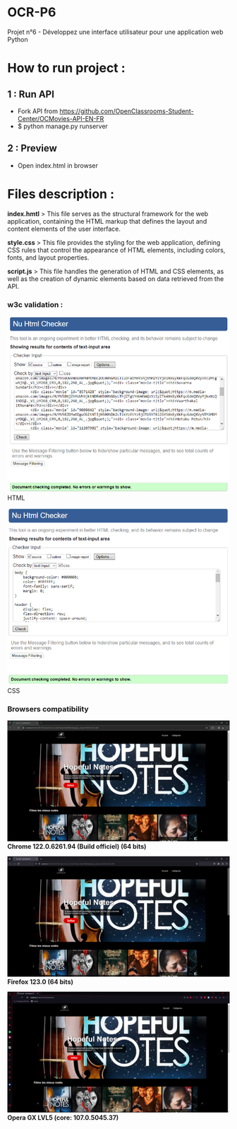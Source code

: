 # OCR-P6
Projet n°6 - Développez une interface utilisateur pour une application web Python

How to run project :
===============

## 1 : Run API
  - Fork API from https://github.com/OpenClassrooms-Student-Center/OCMovies-API-EN-FR
  - $ python manage.py runserver

## 2 : Preview
  - Open index.html in browser

Files description :
===============

**index.hmtl** > This file serves as the structural framework for the web application, containing the HTML markup that defines the layout and content elements of the user interface.

**style.css** > This file provides the styling for the web application, defining CSS rules that control the appearance of HTML elements, including colors, fonts, and layout properties.

**script.js** > This file handles the generation of HTML and CSS elements, as well as the creation of dynamic elements based on data retrieved from the API.


### w3c validation :
![w3c hmtl](images/w3c-html.png)
HTML


![w3c css](images/w3c-css.png)
CSS

### Browsers compatibility
![chrome](images/chrome.png)
**Chrome 122.0.6261.94 (Build officiel) (64 bits)**

![firefox](images/firefox.png)
**Firefox 123.0 (64 bits)**

![opera](images/opera.png)
**Opera GX LVL5 (core: 107.0.5045.37)**

